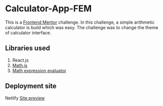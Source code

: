 # Calculator-App-FEM

This is a [Frontend Mentor](https://www.frontendmentor.io/challenges/calculator-app-9lteq5N29/hub) challenge. In this challenge, a simple arithmetic calculator is build which was easy. The challenge was to change the theme of calculator interface.

## Libraries used
1) React.js
2) [Math.js](https://mathjs.org/)
3) [Math expression evaluator](https://www.npmjs.com/package/math-expression-evaluator)

## Deployment site
Netlify
[Site preview](https://swagthehooman-calculator-fem.netlify.app/)
